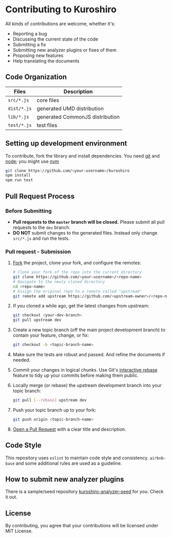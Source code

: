 # Contributing to Kuroshiro
All kinds of contributions are welcome, whether it's:

- Reporting a bug
- Discussing the current state of the code
- Submitting a fix
- Submitting new analyzer plugins or fixes of them
- Proposing new features
- Help translating the documents

## Code Organization

| Files | Description |
|---|---|
| `src/*.js` | core files |
| `dist/*.js` | generated UMD distribution |
| `lib/*.js`  | generated CommonJS distribution |
| `test/*.js` | test files |

## Setting up development environment

To contribute, fork the library and install dependencies. You need
[git](http://git-scm.com/) and
[node](http://nodejs.org/); you might use
[nvm](https://github.com/creationix/nvm)

```bash
git clone https://github.com/<your-username>/kuroshiro
npm install
npm run test
```

## Pull Request Process

### Before Submitting

 * **Pull requests to the `master` branch will be closed.** Please submit all pull requests to the `dev` branch.
 * **DO NOT** submit changes to the generated files. Instead only change
`src/*.js` and run the tests.

### Pull request - Submission

1. [Fork](http://help.github.com/fork-a-repo/) the project, clone your fork,
   and configure the remotes:

   ```bash
   # Clone your fork of the repo into the current directory
   git clone https://github.com/<your-username>/<repo-name>
   # Navigate to the newly cloned directory
   cd <repo-name>
   # Assign the original repo to a remote called "upstream"
   git remote add upstream https://github.com/<upstream-owner>/<repo-name>
   ```

2. If you cloned a while ago, get the latest changes from upstream:

   ```bash
   git checkout <your-dev-branch>
   git pull upstream dev
   ```

3. Create a new topic branch (off the main project development branch) to
   contain your feature, change, or fix:

   ```bash
   git checkout -b <topic-branch-name>
   ```
4. Make sure the tests are robust and passed. And refine the documents if needed.

5. Commit your changes in logical chunks.      Use Git's
   [interactive rebase](https://help.github.com/articles/interactive-rebase)
   feature to tidy up your commits before making them public.

6. Locally merge (or rebase) the upstream development branch into your topic branch:

   ```bash
   git pull [--rebase] upstream dev
   ```

7. Push your topic branch up to your fork:

   ```bash
   git push origin <topic-branch-name>
   ```

8. [Open a Pull Request](https://help.github.com/articles/using-pull-requests/)
    with a clear title and description.

## Code Style

This repository uses `eslint` to maintain code style and consistency. `airbnb-base` and some additional rules are used as a guideline.

## How to submit new analyzer plugins

There is a sample/seed repository [kuroshiro-analyzer-seed](https://github.com/hexenq/kuroshiro-analyzer-seed) for you. Check it out.

## License

By contributing, you agree that your contributions will be licensed under MIT License.